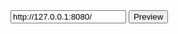 <input type="text" value="http://127.0.0.1:8080/" id="preview" onkeydown="var k = event.which; if (k==8) this.value = this.value.slice(0, -1);else if (k==13) document.getElementById('prevButton').click(); else this.value+=String.fromCharCode((96 <= k && k <= 105)? k-48 : k); "/>
<input type="button" onclick="window.location.replace(document.getElementById('preview').value);" value="Preview" id="prevButton" />